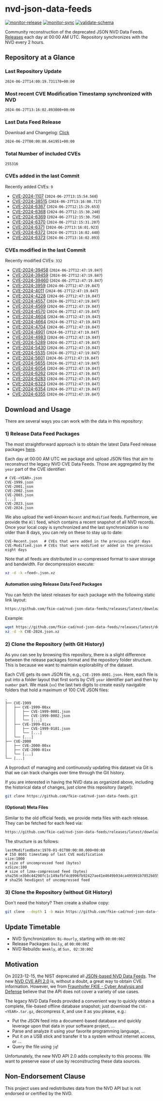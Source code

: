 # nvd-json-data-feeds

[![monitor-release](https://github.com/fkie-cad/nvd-json-data-feeds/actions/workflows/monitor_release.yml/badge.svg)](https://github.com/fkie-cad/nvd-json-data-feeds/actions/workflows/monitor_release.yml)
[![monitor-sync](https://github.com/fkie-cad/nvd-json-data-feeds/actions/workflows/monitor_sync.yml/badge.svg)](https://github.com/fkie-cad/nvd-json-data-feeds/actions/workflows/monitor_sync.yml)
[![validate-schema](https://github.com/fkie-cad/nvd-json-data-feeds/actions/workflows/validate_schema.yml/badge.svg)](https://github.com/fkie-cad/nvd-json-data-feeds/actions/workflows/validate_schema.yml)

Community reconstruction of the deprecated JSON NVD Data Feeds.
[Releases](https://github.com/fkie-cad/nvd-json-data-feeds/releases/latest) each day at 00:00 AM UTC.
Repository synchronizes with the NVD every 2 hours.

## Repository at a Glance

### Last Repository Update

```plain
2024-06-27T14:00:19.731170+00:00
```

### Most recent CVE Modification Timestamp synchronized with NVD

```plain
2024-06-27T13:16:02.893000+00:00
```

### Last Data Feed Release

Download and Changelog: [Click](https://github.com/fkie-cad/nvd-json-data-feeds/releases/latest)

```plain
2024-06-27T00:00:08.641951+00:00
```

### Total Number of included CVEs

```plain
255316
```

### CVEs added in the last Commit

Recently added CVEs: `9`

- [CVE-2024-1107](CVE-2024/CVE-2024-11xx/CVE-2024-1107.json) (`2024-06-27T13:15:54.560`)
- [CVE-2024-38515](CVE-2024/CVE-2024-385xx/CVE-2024-38515.json) (`2024-06-27T13:16:00.717`)
- [CVE-2024-6367](CVE-2024/CVE-2024-63xx/CVE-2024-6367.json) (`2024-06-27T12:15:29.653`)
- [CVE-2024-6368](CVE-2024/CVE-2024-63xx/CVE-2024-6368.json) (`2024-06-27T12:15:30.240`)
- [CVE-2024-6369](CVE-2024/CVE-2024-63xx/CVE-2024-6369.json) (`2024-06-27T12:15:30.750`)
- [CVE-2024-6370](CVE-2024/CVE-2024-63xx/CVE-2024-6370.json) (`2024-06-27T12:15:31.207`)
- [CVE-2024-6371](CVE-2024/CVE-2024-63xx/CVE-2024-6371.json) (`2024-06-27T13:16:01.923`)
- [CVE-2024-6372](CVE-2024/CVE-2024-63xx/CVE-2024-6372.json) (`2024-06-27T13:16:02.440`)
- [CVE-2024-6373](CVE-2024/CVE-2024-63xx/CVE-2024-6373.json) (`2024-06-27T13:16:02.893`)


### CVEs modified in the last Commit

Recently modified CVEs: `332`

- [CVE-2024-39458](CVE-2024/CVE-2024-394xx/CVE-2024-39458.json) (`2024-06-27T12:47:19.847`)
- [CVE-2024-39459](CVE-2024/CVE-2024-394xx/CVE-2024-39459.json) (`2024-06-27T12:47:19.847`)
- [CVE-2024-39460](CVE-2024/CVE-2024-394xx/CVE-2024-39460.json) (`2024-06-27T12:47:19.847`)
- [CVE-2024-3959](CVE-2024/CVE-2024-39xx/CVE-2024-3959.json) (`2024-06-27T12:47:19.847`)
- [CVE-2024-4011](CVE-2024/CVE-2024-40xx/CVE-2024-4011.json) (`2024-06-27T12:47:19.847`)
- [CVE-2024-4228](CVE-2024/CVE-2024-42xx/CVE-2024-4228.json) (`2024-06-27T12:47:19.847`)
- [CVE-2024-4557](CVE-2024/CVE-2024-45xx/CVE-2024-4557.json) (`2024-06-27T12:47:19.847`)
- [CVE-2024-4569](CVE-2024/CVE-2024-45xx/CVE-2024-4569.json) (`2024-06-27T12:47:19.847`)
- [CVE-2024-4570](CVE-2024/CVE-2024-45xx/CVE-2024-4570.json) (`2024-06-27T12:47:19.847`)
- [CVE-2024-4604](CVE-2024/CVE-2024-46xx/CVE-2024-4604.json) (`2024-06-27T12:47:19.847`)
- [CVE-2024-4664](CVE-2024/CVE-2024-46xx/CVE-2024-4664.json) (`2024-06-27T12:47:19.847`)
- [CVE-2024-4704](CVE-2024/CVE-2024-47xx/CVE-2024-4704.json) (`2024-06-27T12:47:19.847`)
- [CVE-2024-4901](CVE-2024/CVE-2024-49xx/CVE-2024-4901.json) (`2024-06-27T12:47:19.847`)
- [CVE-2024-4983](CVE-2024/CVE-2024-49xx/CVE-2024-4983.json) (`2024-06-27T12:47:19.847`)
- [CVE-2024-5289](CVE-2024/CVE-2024-52xx/CVE-2024-5289.json) (`2024-06-27T12:47:19.847`)
- [CVE-2024-5430](CVE-2024/CVE-2024-54xx/CVE-2024-5430.json) (`2024-06-27T12:47:19.847`)
- [CVE-2024-5535](CVE-2024/CVE-2024-55xx/CVE-2024-5535.json) (`2024-06-27T12:47:19.847`)
- [CVE-2024-5601](CVE-2024/CVE-2024-56xx/CVE-2024-5601.json) (`2024-06-27T12:47:19.847`)
- [CVE-2024-5655](CVE-2024/CVE-2024-56xx/CVE-2024-5655.json) (`2024-06-27T12:47:19.847`)
- [CVE-2024-6054](CVE-2024/CVE-2024-60xx/CVE-2024-6054.json) (`2024-06-27T12:47:19.847`)
- [CVE-2024-6262](CVE-2024/CVE-2024-62xx/CVE-2024-6262.json) (`2024-06-27T12:47:19.847`)
- [CVE-2024-6283](CVE-2024/CVE-2024-62xx/CVE-2024-6283.json) (`2024-06-27T12:47:19.847`)
- [CVE-2024-6323](CVE-2024/CVE-2024-63xx/CVE-2024-6323.json) (`2024-06-27T12:47:19.847`)
- [CVE-2024-6354](CVE-2024/CVE-2024-63xx/CVE-2024-6354.json) (`2024-06-27T12:47:19.847`)
- [CVE-2024-6355](CVE-2024/CVE-2024-63xx/CVE-2024-6355.json) (`2024-06-27T12:47:19.847`)


## Download and Usage

There are several ways you can work with the data in this repository:

### 1) Release Data Feed Packages

The most straightforward approach is to obtain the latest Data Feed release packages [here](https://github.com/fkie-cad/nvd-json-data-feeds/releases/latest).

Each day at 00:00 AM UTC we package and upload JSON files that aim to reconstruct the legacy NVD CVE Data Feeds.
Those are aggregated by the `year` part of the CVE identifier:

```
# CVE-<YEAR>.json
CVE-1999.json
CVE-2001.json
CVE-2002.json
CVE-2003.json
[...]
CVE-2023.json
CVE-2024.json
```

We also upload the well-known `Recent` and `Modified` feeds.
Furthermore, we provide the `All` feed, which contains a recent snapshot of all NVD records.
Once your local copy is synchronized and the last synchronization is no older than 8 days, you can rely on these to stay up to date:

```plain
CVE-Recent.json   # CVEs that were added in the previous eight days
CVE-Modified.json # CVEs that were modified or added in the previous eight days
```

Note that all feeds are distributed in `xz`-compressed format to save storage and bandwidth.
For decompression execute:

```sh
xz -d -k <feed>.json.xz
```

#### Automation using Release Data Feed Packages

You can fetch the latest releases for each package with the following static link layout:

```sh
https://github.com/fkie-cad/nvd-json-data-feeds/releases/latest/download/CVE-<YEAR>.json.xz
```

Example:

```sh
wget https://github.com/fkie-cad/nvd-json-data-feeds/releases/latest/download/CVE-2024.json.xz
xz -d -k CVE-2024.json.xz
```

### 2) Clone the Repository (with Git History)

As you can see by browsing this repository, there is a slight difference between the release packages format and the repository folder structure.
This is because we want to maintain explorability of the dataset.

Each CVE gets its own JSON file, e.g., `CVE-1999-0001.json`.
Here, each file is put into a folder layout that first sorts by CVE `year` identifier part and then by `number` part.
We mask (`xx`) the last two digits to create easily navigable folders that hold a maximum of 100 CVE JSON files:

```plain
.
├── CVE-1999
│   ├── CVE-1999-00xx
│   │   ├── CVE-1999-0001.json
│   │   ├── CVE-1999-0002.json
│   │   └── [...]
│   ├── CVE-1999-01xx
│   │   ├── CVE-1999-0101.json
│   │   └── [...]
│   └── [...]
├── CVE-2000
│   ├── CVE-2000-00xx
│   ├── CVE-2000-01xx
│   └── [...]
└── [...]
```

A byproduct of managing and continuously updating this dataset via Git is that we can track changes over time through the Git history.

If you are interested in having the NVD data as organized above, including the historical data of changes, just clone this repository (large!):

```sh
git clone https://github.com/fkie-cad/nvd-json-data-feeds.git
```

#### (Optional) Meta Files

Similar to the old official feeds, we provide meta files with each release. They can be fetched for each feed via:

```sh
https://github.com/fkie-cad/nvd-json-data-feeds/releases/latest/download/CVE-<YEAR>.meta
```

The structure is as follows:

```plain
lastModifiedDate:1970-01-01T00:00:00.000+00:00                          # ISO 8601 timestamp of last CVE modification
size:1000                                                               # size of uncompressed feed (bytes)
xzSize:100                                                              # size of lzma-compressed feed (bytes)
sha256:e3b0c44298fc1c149afbf4c8996fb92427ae41e4649b934ca495991b7852b855 # sha256 hexdigest of uncompressed feed
```

### 3) Clone the Repository (without Git History)

Don't need the history? Then create a shallow copy:

```sh
git clone --depth 1 -b main https://github.com/fkie-cad/nvd-json-data-feeds.git
```


## Update Timetable

* NVD Synchronization: `Bi-Hourly`, starting with `00:00:00Z`
* Release Packages: `Daily`, at `00:00:00Z`
* NVD Rebuilds: `Weekly`, at `Sun, 02:30:00Z`


## Motivation

On 2023-12-15, the NIST deprecated all [JSON-based NVD Data Feeds](https://nvd.nist.gov/vuln/data-feeds#divRetirementBanner-1).
The new [NVD CVE API 2.0](https://nvd.nist.gov/developers/vulnerabilities) is, without a doubt, a great way to obtain CVE information.
However, we from [Fraunhofer FKIE - Cyber Analysis and Defense](https://www.fkie.fraunhofer.de/en/departments/cad.html) believe that the API does not cover a variety of use cases.

The legacy NVD Data Feeds provided a convenient way to quickly obtain a complete, file-based offline database snapshot; just download the `CVE-<YEAR>.tar.gz`, decompress it, and use it as you please, e.g.:

- Put the JSON feed into a document-based database and quickly leverage upon that data in your software project, ...
- Parse and analyze it using your favorite programming language, ...
- Put it on a USB stick and transfer it to a system without internet access, or ...
- Query the file using `jq`!

Unfortunately, the new NVD API 2.0 adds complexity to this process.
We want to preserve ease of use by reconstructing these data sources.

## Non-Endorsement Clause

This project uses and redistributes data from the NVD API but is not endorsed or certified by the NVD.